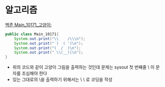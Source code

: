 # 알고리즘

[백준 Main_10171_고양이](https://www.acmicpc.net/problem/10171);

```java
public class Main_10171{
	System.out.print("\\    /\\\n");
	System.out.print(" )  ( ')\n");
	System.out.print("(  /  )\n");
	System.out.print(" \\(__)|\n");
}

```
- 위의 코드와 같이 고양이 그림을 출력하는 것인데 문제는 sysout 첫 번째줄 \ 이 문자를 조심해야 한다
- 있는 그대로의 \을 출력하기 위해서는 \ \ 로 코딩을 작성
